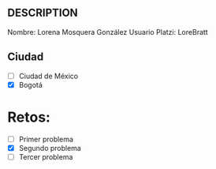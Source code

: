 ## DESCRIPTION

Nombre: Lorena Mosquera González
Usuario Platzi: LoreBratt

## Ciudad
- [ ] Ciudad de México
- [X] Bogotá

# Retos:
  - [ ] Primer problema
  - [X] Segundo problema
  - [ ] Tercer problema
